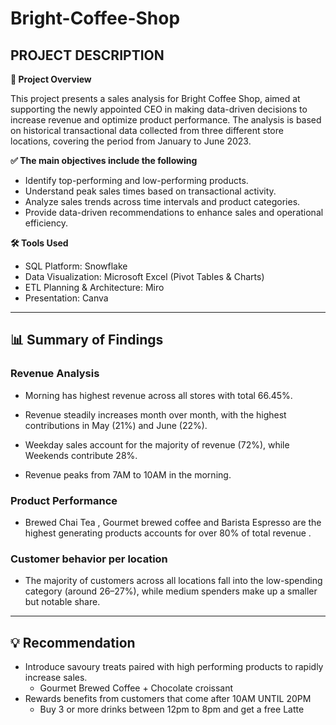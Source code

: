 # Bright-Coffee-Shop

## **PROJECT DESCRIPTION**

**📝 Project Overview**

This project presents a sales analysis for Bright Coffee Shop, aimed at supporting the newly appointed CEO in making data-driven decisions to increase revenue and optimize product performance. The analysis is based on historical transactional data collected from three different store locations, covering the period from January to June 2023. 

**✅ The main objectives include the following**

- Identify top-performing and low-performing products.
- Understand peak sales times based on transactional activity.
- Analyze sales trends across time intervals and product categories.
- Provide data-driven recommendations to enhance sales and operational efficiency.

**🛠️ Tools Used**

- SQL Platform: Snowflake
- Data Visualization: Microsoft Excel (Pivot Tables & Charts)
- ETL Planning & Architecture: Miro
- Presentation: Canva
___
## **📊 Summary of Findings**

### Revenue Analysis

- Morning has highest revenue across all stores with total 66.45%.

- Revenue steadily increases month over month, with the highest contributions in May (21%) and June (22%).

- Weekday sales account for the majority of revenue (72%), while Weekends contribute 28%.
 
- Revenue peaks from 7AM  to 10AM in the morning.

### Product Performance
- Brewed Chai Tea , Gourmet brewed coffee and Barista Espresso are the highest generating products accounts for over 80% of total revenue .

### Customer behavior per location
- The majority of customers across all locations fall into the low-spending category (around 26–27%), while medium spenders make up a smaller but notable share.
___
## **💡 Recommendation**
- Introduce savoury treats paired with high performing products to rapidly increase sales.
   - Gourmet Brewed Coffee + Chocolate croissant 
- Rewards benefits from customers that come after 10AM UNTIL 20PM
   - Buy 3 or more drinks between 12pm to 8pm and get a free Latte
  
